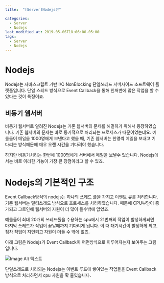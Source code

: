 ```yaml
---
title:  "[Server]Nodejs란"

categories:
  - Server
  - Nodejs
last_modified_at: 2019-05-06T18:06:00-05:00
tags:
  - Server
  - Nodejs
---
```


# Nodejs
Nodejs는 자바스크립트 기반 I/O NonBlocking 단일쓰레드 서버사이드 소프트웨어 플랫폼입니다. 단일 스레드 방식으로 Event Callback을 통해 한꺼번에 많은 작업을 할 수 있다는 것이 특징이죠.

## 비동기 웹서버
비동기 웹서버로 알려진 Nodejs는 기존 웹서버의 문제를 해결하기 위해서 등장하였습니다.
기존 웹서버의 문제는 바로 동기적으로 처리되는 프로세스가 때문이었는데요. 예를들어 메일을 1000명에게 보낸다고 했을 때, 기존 웹서버는 한명씩 메일을 보내고 기다리는 방식때문에 매우 오랜 시간을 기다려야 했습니다.

하지만 비동기처리는 한번에 1000명에게 서버에서 메일을 보낼수 있습니다.
Nodejs에서는 바로 이러한 기능이 가장 큰 장점이라고 할 수 있죠.

# Nodejs의 기본적인 구조
Event Callback방식의 nodejs는 하나의 쓰레드 풀을 가지고 이벤트 큐를 처리합니다. 기존 웹서버는 멀티쓰레드 방식으로 프로세스를 처리하였습니다. 때문에 CPU부담이 증가되고 그로인해 웹서버의 자원이 더 많이 들수밖에 없었죠.

예를들어 최대 20개의 쓰레드풀을 수용하는 cpu에서 21번째의 작업이 발생하게되면 마지막 쓰레드가 작업이 끝날때까지 기다리게 됩니다.
이 때 대기시간이 발생하게 되고, 점차 작업이 지연되고 자원이 더들 수 밖에 없죠.

아래 그림은 Nodejs가 Event Callback이 어떤방식으로 이루어지는지 보여주는 그림입니다.

![Image Alt 텍스트](/assets/img/web/nodejs_1.png)

단일쓰레드로 처리되는 Nodejs는 이벤트 루프에 쌓여있는 작업들을 Event Callback방식으로 처리하면서 cpu 자원을 확 줄였습니다.
